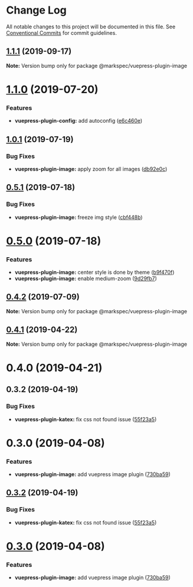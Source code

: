 # Change Log

All notable changes to this project will be documented in this file.
See [Conventional Commits](https://conventionalcommits.org) for commit guidelines.

## [1.1.1](https://github.com/stasson/markspec/compare/@markspec/vuepress-plugin-image@1.1.0...@markspec/vuepress-plugin-image@1.1.1) (2019-09-17)

**Note:** Version bump only for package @markspec/vuepress-plugin-image





# [1.1.0](https://github.com/stasson/markspec/compare/@markspec/vuepress-plugin-image@1.0.1...@markspec/vuepress-plugin-image@1.1.0) (2019-07-20)


### Features

* **vuepress-plugin-config:** add autoconfig ([e6c460e](https://github.com/stasson/markspec/commit/e6c460e))





## [1.0.1](https://github.com/stasson/markspec/compare/@markspec/vuepress-plugin-image@1.0.0...@markspec/vuepress-plugin-image@1.0.1) (2019-07-19)


### Bug Fixes

* **vuepress-plugin-image:** apply zoom for all images ([db92e0c](https://github.com/stasson/markspec/commit/db92e0c))





## [0.5.1](https://github.com/stasson/markspec/compare/@markspec/vuepress-plugin-image@0.5.0...@markspec/vuepress-plugin-image@0.5.1) (2019-07-18)


### Bug Fixes

* **vuepress-plugin-image:** freeze img style ([cbf448b](https://github.com/stasson/markspec/commit/cbf448b))





# [0.5.0](https://github.com/stasson/markspec/compare/@markspec/vuepress-plugin-image@0.4.2...@markspec/vuepress-plugin-image@0.5.0) (2019-07-18)


### Features

* **vuepress-plugin-image:** center style is done by theme ([b9f470f](https://github.com/stasson/markspec/commit/b9f470f))
* **vuepress-plugin-image:** enable medium-zoom ([9d29fb7](https://github.com/stasson/markspec/commit/9d29fb7))





## [0.4.2](https://github.com/stasson/markspec/compare/@markspec/vuepress-plugin-image@0.4.1...@markspec/vuepress-plugin-image@0.4.2) (2019-07-09)

**Note:** Version bump only for package @markspec/vuepress-plugin-image





## [0.4.1](https://github.com/stasson/markspec/compare/@markspec/vuepress-plugin-image@0.4.0...@markspec/vuepress-plugin-image@0.4.1) (2019-04-22)

**Note:** Version bump only for package @markspec/vuepress-plugin-image





# 0.4.0 (2019-04-21)



## 0.3.2 (2019-04-19)


### Bug Fixes

* **vuepress-plugin-katex:** fix css not found issue ([55f23a5](https://github.com/stasson/markspec/commit/55f23a5))



# 0.3.0 (2019-04-08)


### Features

* **vuepress-plugin-image:** add vuepress image plugin ([730ba59](https://github.com/stasson/markspec/commit/730ba59))





## [0.3.2](https://github.com/stasson/markspec/compare/v0.3.1...v0.3.2) (2019-04-19)


### Bug Fixes

* **vuepress-plugin-katex:** fix css not found issue ([55f23a5](https://github.com/stasson/markspec/commit/55f23a5))





# [0.3.0](https://github.com/stasson/markspec/compare/v0.2.0...v0.3.0) (2019-04-08)


### Features

* **vuepress-plugin-image:** add vuepress image plugin ([730ba59](https://github.com/stasson/markspec/commit/730ba59))
